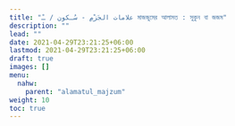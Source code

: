 ```yaml
---
title: "علامات الجَزْمِ - سُـكون / ـْ মাজজুমের আলামত : সুকুন বা জজম"
description: ""
lead: ""
date: 2021-04-29T23:21:25+06:00
lastmod: 2021-04-29T23:21:25+06:00
draft: true
images: []
menu: 
  nahw:
    parent: "alamatul_majzum"
weight: 10
toc: true
---
```




